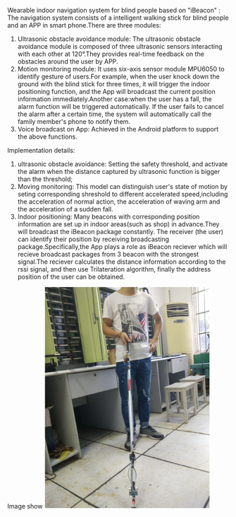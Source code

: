 Wearable indoor navigation system for blind people based on "iBeacon" :
The navigation system consists of a intelligent walking stick for blind people and an APP in smart phone.There are three modules:
1) Ultrasonic obstacle avoidance module:
The ultrasonic obstacle avoidance module is composed of three ultrasonic sensors interacting with each other at 120°.They provides real-time feedback on the obstacles around the user by APP.
2) Motion monitoring module:
It uses six-axis sensor module MPU6050 to identify  gesture of users.For example, when the user knock down the ground with the blind stick for three times, it will trigger the indoor positioning function, and the App will broadcast the current position information immediately.Another case:when the user has a fall, the alarm function will be triggered automatically. If the user fails to cancel the alarm after a certain time, the system will automatically call the family member's phone to notify them.
3) Voice broadcast on App:
Achieved in the Android platform to support the above functions.

Implementation details:
1) ultrasonic obstacle avoidance: 
Setting the safety threshold, and activate the alarm when the distance captured by ultrasonic function is bigger than the threshold;
2) Moving monitoring: 
This model can distinguish user's state of motion by seting corresponding shreshold to different accelerated speed,including the acceleration of normal action, the acceleration of waving arm and the acceleration of a sudden fall.
3) Indoor positioning: 
Many beacons with corresponding position information are set up in indoor areas(such as shop) in advance.They will broadcast the iBeacon package constantly. The receiver (the user) can identify their position by receiving broadcasting package.Specifically,the App plays a role as iBeacon reciever which will recieve broadcast packages from 3 beacon with the strongest signal.The reciever  calculates the distance information according to the rssi signal, and then use Trilateration algorithm, finally the address position of the user can be obtained.

Image show
![Image text](https://github.com/polya-xue/Wearable-indoor-navigation-system/blob/master/picture/show.png)


